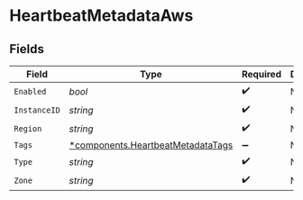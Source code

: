 # HeartbeatMetadataAws


## Fields

| Field                                                                                 | Type                                                                                  | Required                                                                              | Description                                                                           |
| ------------------------------------------------------------------------------------- | ------------------------------------------------------------------------------------- | ------------------------------------------------------------------------------------- | ------------------------------------------------------------------------------------- |
| `Enabled`                                                                             | *bool*                                                                                | :heavy_check_mark:                                                                    | N/A                                                                                   |
| `InstanceID`                                                                          | *string*                                                                              | :heavy_check_mark:                                                                    | N/A                                                                                   |
| `Region`                                                                              | *string*                                                                              | :heavy_check_mark:                                                                    | N/A                                                                                   |
| `Tags`                                                                                | [*components.HeartbeatMetadataTags](../../models/components/heartbeatmetadatatags.md) | :heavy_minus_sign:                                                                    | N/A                                                                                   |
| `Type`                                                                                | *string*                                                                              | :heavy_check_mark:                                                                    | N/A                                                                                   |
| `Zone`                                                                                | *string*                                                                              | :heavy_check_mark:                                                                    | N/A                                                                                   |